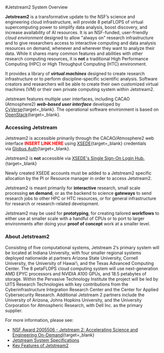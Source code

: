 #Jetstream2 System Overview

**Jetstream2** is a transformative update to the NSF’s science and engineering cloud infrastructure, will provide 8 petaFLOPS of virtual supercomputing power to simplify data analysis, boost discovery, and increase availability of AI resources. It is an NSF-funded, user-friendly _cloud environment_ designed to allow "always on" research infrastructure and to give researchers access to interactive computing and data analysis resources on demand, whenever and wherever they want to analyze their data. While it shares many common features and abilities with other research computing resources, it is **not** a traditional High Performance Computing (HPC) or High Throughput Computing (HTC) environment.

It provides a library of **_virtual machines_** designed to create research infrastructure or to perform discipline-specific scientific analysis. Software creators and researchers will be able to create their own customized virtual machines (VM) or their own private computing system within Jetstream2.

Jetstream features multiple user interfaces, including CACAO (Atmosphere2) _**web-based user interface**_ developed by [CyVerse](http://www.cyverse.org/){target=_blank}. The operational software environment is based on [OpenStack](http://www.openstack.org/){target=_blank}.

### Accessing Jetstream ###

Jetstream2 is accessible primarily through the CACAO/Atmosphere2 web interface <span style="color:red">**INSERT LINK HERE**</span> using [XSEDE](https://www.xsede.org/){target=_blank} credentials via [Globus Auth](https://www.globus.org/tags/globus-auth){target=_blank}.

Jetstream2 is **not** accessible via [XSEDE's Single Sign-On Login Hub.](https://portal.xsede.org/single-sign-on-hub){target=_blank}

Newly created XSEDE accounts must be added to a Jetstream2 specific allocation by the PI or Resource manager in order to access Jetstream2.

Jetstream2 is meant primarily for **interactive** research, small scale processing **on demand**, or as the backend to science **gateways** to send research jobs to other HPC or HTC resources, or for general infrastructure for research or research-related development.

Jetstream2 may be used for **prototyping**, for creating tailored **workflows** to either use at smaller scale with a handful of CPUs or to port to larger environments after doing your **proof of concept** work at a smaller level.

### About Jetstream2 ###

Consisting of five computational systems, Jetstream 2’s primary system will be located at Indiana University, with four smaller regional systems deployed nationwide at partners Arizona State University, Cornell University, the University of Hawai’i, and the Texas Advanced Computing Center. The 8 petaFLOPS cloud computing system will use next-generation AMD EPYC processors and NVIDIA A100 GPUs, and 18.5 petabytes of storage. Within the Pervasive Technology Institute the project will be led by UITS Research Technologies with key contributions from the Cyberinfrastructure Integration Research Center and the Center for Applied Cybersecurity Research. Additional Jetstream 2 partners include the University of Arizona, Johns Hopkins University, and the University Corporation for Atmospheric Research, with Dell Inc. as the primary supplier.

For more information, please see:

* [NSF Award 2005506 - Jetstream 2: Accelerating Science and Engineering On-Demand](https://www.nsf.gov/awardsearch/showAward?AWD_ID=2005506){target=_blank}
* [Jetstream System Specifications](config.md)
* [Key Features of Jetstream2](keyfeatures.md)
